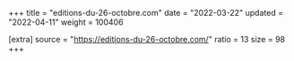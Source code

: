 +++
title = "editions-du-26-octobre.com"
date = "2022-03-22"
updated = "2022-04-11"
weight = 100406

[extra]
source = "https://editions-du-26-octobre.com/"
ratio = 13
size = 98
+++
